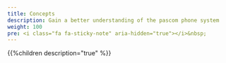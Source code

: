 ```yaml
---
title: Concepts
description: Gain a better understanding of the pascom phone system
weight: 100
pre: <i class="fa fa-sticky-note" aria-hidden="true"></i>&nbsp;
---
```

 
{{%children description="true" %}}